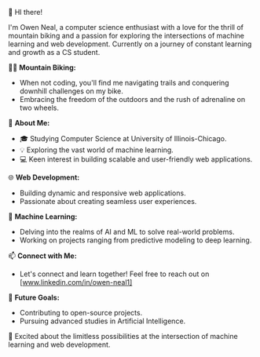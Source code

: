 👋 HI there! 

I'm Owen Neal, a computer science enthusiast with a love for the thrill of mountain biking and a passion for exploring the intersections of machine learning and web development. Currently on a journey of constant learning and growth as a CS student.

🚵‍♂️ **Mountain Biking:**
- When not coding, you'll find me navigating trails and conquering downhill challenges on my bike.
- Embracing the freedom of the outdoors and the rush of adrenaline on two wheels.

🚀 **About Me:**
- 🎓 Studying Computer Science at University of Illinois-Chicago.
- 💡 Exploring the vast world of machine learning.
- 💻 Keen interest in building scalable and user-friendly web applications.

🌐 **Web Development:**
- Building dynamic and responsive web applications.
- Passionate about creating seamless user experiences.

🤖 **Machine Learning:**
- Delving into the realms of AI and ML to solve real-world problems.
- Working on projects ranging from predictive modeling to deep learning.

📫 **Connect with Me:**
- Let's connect and learn together! Feel free to reach out on [www.linkedin.com/in/owen-neal1]

🚧 **Future Goals:**
- Contributing to open-source projects.
- Pursuing advanced studies in Artificial Intelligence.


🌟 Excited about the limitless possibilities at the intersection of machine learning and web development.
